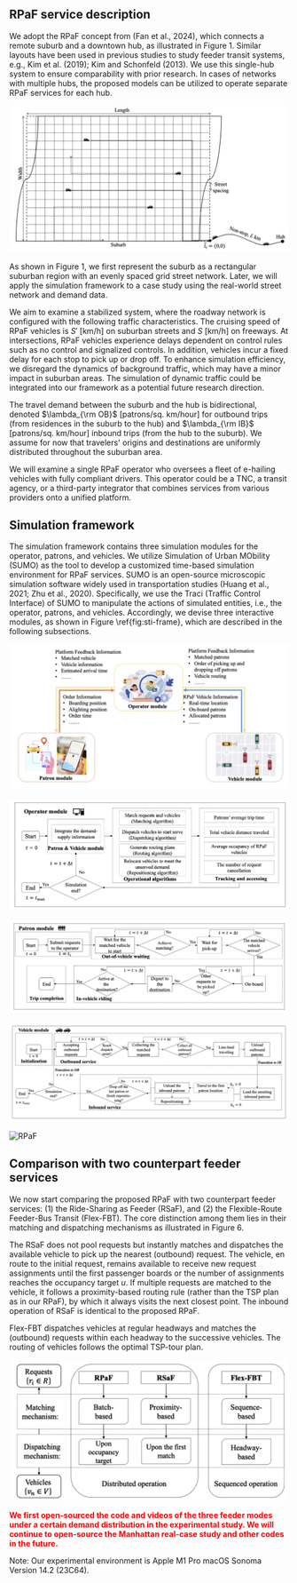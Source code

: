 ## RPaF service description

We adopt the RPaF concept from (Fan et al., 2024), which connects a remote suburb and a downtown hub, as illustrated in Figure 1. Similar layouts have been used in previous studies to study feeder transit systems, e.g., Kim et al. (2019); Kim and Schonfeld (2013). We use this single-hub system to ensure comparability with prior research. In cases of networks with multiple hubs, the proposed models can be utilized to operate separate RPaF services for each hub.

![Figure 1: Illustration of ride-pooling as on-demand feeder services.](./images/layout.jpg)

As shown in Figure 1, we first represent the suburb as a rectangular suburban region with an evenly spaced grid street network. Later, we will apply the simulation framework to a case study using the real-world street network and demand data.

We aim to examine a stabilized system, where the roadway network is configured with the following traffic characteristics. The cruising speed of RPaF vehicles is $S'$ [km/h] on suburban streets and $S$ [km/h] on freeways. At intersections, RPaF vehicles experience delays dependent on control rules such as no control and signalized controls. In addition, vehicles incur a fixed delay for each stop to pick up or drop off. To enhance simulation efficiency, we disregard the dynamics of background traffic, which may have a minor impact in suburban areas. The simulation of dynamic traffic could be integrated into our framework as a potential future research direction.

The travel demand between the suburb and the hub is bidirectional, denoted $\lambda_{\rm OB}$ [patrons/sq. km/hour] for outbound trips (from residences in the suburb to the hub) and $\lambda_{\rm IB}$ [patrons/sq. km/hour] inbound trips (from the hub to the suburb). We assume for now that travelers' origins and destinations are uniformly distributed throughout the suburban area.

We will examine a single RPaF operator who oversees a fleet of e-hailing vehicles with fully compliant drivers. This operator could be a TNC, a transit agency, or a third-party integrator that combines services from various providers onto a unified platform.

## Simulation framework

The simulation framework contains three simulation modules for the operator, patrons, and vehicles. We utilize Simulation of Urban MObility (SUMO) as the tool to develop a customized time-based simulation environment for RPaF services. SUMO is an open-source microscopic simulation software widely used in transportation studies (Huang et al., 2021; Zhu et al., 2020). Specifically, we use the Traci (Traffic Control Interface) of SUMO to manipulate the actions of simulated entities, i.e., the operator, patrons, and vehicles. Accordingly, we devise three interactive modules, as shown in Figure \ref{fig:sti-frame}, which are described in the following subsections.

![Figure 2: Interaction among three simulation modules.](./images/three_modules.jpg)

![Figure 3: Simulation flow chart of the operator module.](./images/operator.jpg)

![Figure 4: Simulation flow chart of the patron module.](./images/patron.jpg)

![Figure 5: Simulation flow chart of the vehicle module.](./images/vehicle.jpg)

![RPaF](./vedio_demo/RPaF.gif)
## Comparison with two counterpart feeder services

We now start comparing the proposed RPaF with two counterpart feeder services: (1) the Ride-Sharing as Feeder (RSaF), and (2) the Flexible-Route Feeder-Bus Transit (Flex-FBT). The core distinction among them lies in their matching and dispatching mechanisms as illustrated in Figure 6.

The RSaF does not pool requests but instantly matches and dispatches the available vehicle to pick up the nearest (outbound) request. The vehicle, en route to the initial request, remains available to receive new request assignments until the first passenger boards or the number of assignments reaches the occupancy target $u$. If multiple requests are matched to the vehicle, it follows a proximity-based routing rule (rather than the TSP plan as in our RPaF), by which it always visits the next closest point. The inbound operation of RSaF is identical to the proposed RPaF.

Flex-FBT dispatches vehicles at regular headways and matches the (outbound) requests within each headway to the successive vehicles. The routing of vehicles follows the optimal TSP-tour plan.

![Figure 5: Simulation flow chart of the vehicle module.](./images/schematic_diagrams.jpg)

<span style="color:red;"> **We first open-sourced the code and videos of the three feeder modes under a certain demand distribution in the experimental study. We will continue to open-source the Manhattan real-case study and other codes in the future.**</span>

Note: Our experimental environment is Apple M1 Pro macOS Sonoma Version 14.2 (23C64).
